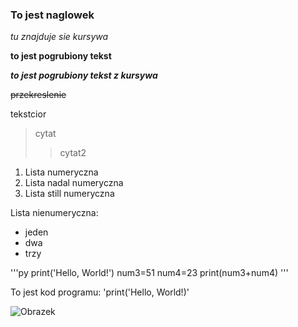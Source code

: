 ### To jest naglowek

*tu znajduje sie kursywa*

**to jest pogrubiony tekst**

***to jest pogrubiony tekst z kursywa***

~~przekreslenie~~

tekstcior
>cytat
>>cytat2

1. Lista numeryczna
3. Lista nadal numeryczna
4. Lista still numeryczna

Lista nienumeryczna:
- jeden
- dwa
- trzy

'''py
print('Hello, World!')
num3=51
num4=23
print(num3+num4)
'''

To jest kod programu: 'print('Hello, World!)'

![Obrazek](/home/LABPK/pkosmowski/Dokumenty/obrazek.png)
